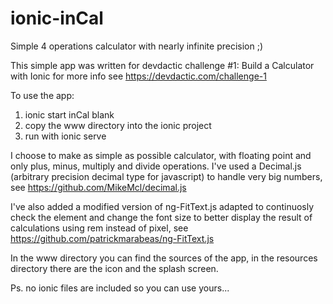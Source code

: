 # ionic-inCal
Simple 4 operations calculator with nearly infinite precision ;)

This simple app was written for devdactic challenge #1: Build a Calculator with Ionic
for more info see https://devdactic.com/challenge-1

To use the app:
1. ionic start inCal blank
2. copy the www directory into the ionic project
3. run with ionic serve

I choose to make as simple as possible calculator, with floating point and only plus, minus, multiply and divide
operations. I've used a Decimal.js (arbitrary precision decimal type for javascript) to handle very big numbers,
see https://github.com/MikeMcl/decimal.js

I've also added a modified version of ng-FitText.js adapted to continuosly check the element and change
the font size to better display the result of calculations using rem instead of pixel, see https://github.com/patrickmarabeas/ng-FitText.js

In the www directory you can find the sources of the app, in the resources directory there are the icon and the splash screen.

Ps. no ionic files are included so you can use yours...